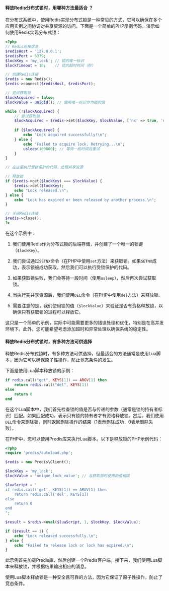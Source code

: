 #### 释放Redis分布式锁时，用哪种方法最适合 ？

在分布式系统中，使用Redis实现分布式锁是一种常见的方式，它可以确保在多个应用实例之间协调对共享资源的访问。下面是一个简单的PHP示例代码，演示如何使用Redis实现分布式锁：

```php
<?php
// Redis连接信息
$redisHost = '127.0.0.1';
$redisPort = 6379;
$lockKey = 'my_lock'; // 锁的唯一标识
$lockTimeout = 10;    // 锁的超时时间（秒）

// 创建Redis连接
$redis = new Redis();
$redis->connect($redisHost, $redisPort);

// 尝试获取锁
$lockAcquired = false;
$lockValue = uniqid(); // 使用唯一标识作为锁的值

while (!$lockAcquired) {
    // 尝试获取锁
    $lockAcquired = $redis->set($lockKey, $lockValue, ['nx' => true, 'ex' => $lockTimeout]);
    
    if ($lockAcquired) {
        echo "Lock acquired successfully!\n";
    } else {
        echo "Failed to acquire lock. Retrying...\n";
        usleep(100000); // 等待一段时间后重试
    }
}

// 在这里执行受锁保护的代码，处理共享资源

// 释放锁
if ($redis->get($lockKey) === $lockValue) {
    $redis->del($lockKey);
    echo "Lock released.\n";
} else {
    echo "Lock has expired or been released by another process.\n";
}

// 关闭Redis连接
$redis->close();
?>
```

在这个示例中：

1. 我们使用Redis作为分布式锁的后端存储，并创建了一个唯一的锁键（`$lockKey`）。

2. 我们尝试通过`SETNX`命令（在PHP中使用`set`方法）来获取锁。如果`SETNX`成功，表示锁被成功获取，然后我们可以执行受锁保护的代码。

3. 如果获取锁失败，我们会等待一段时间（使用`usleep`），然后再次尝试获取锁。

4. 当执行完共享资源后，我们使用`DEL`命令（在PHP中使用`del`方法）来释放锁。

5. 需要注意的是，我们使用锁的值（`$lockValue`）来验证是否有资格释放锁，以确保只有获取锁的进程可以释放它。

这只是一个简单的示例，实际中可能需要更多的错误处理和优化，特别是在高并发环境下。此外，您可能希望考虑添加超时和异常处理以确保系统的稳定性。


#### 释放Redis分布式锁时，有多种方法可供选择

释放Redis分布式锁时，有多种方法可供选择，但最适合的方法通常是使用Lua脚本，因为它可以确保原子性操作，防止竞态条件的发生。

下面是使用Lua脚本释放锁的示例：

```lua
if redis.call("get", KEYS[1]) == ARGV[1] then
    return redis.call("del", KEYS[1])
else
    return 0
end
```

在这个Lua脚本中，我们首先检查锁的值是否与传递的参数（通常是锁的持有者标识）匹配。如果匹配成功，表示只有锁的持有者才有资格释放锁。然后，我们使用`DEL`命令来删除锁，同时返回删除操作的结果（1表示删除成功，0表示删除失败）。

在PHP中，您可以使用Predis库来执行Lua脚本。以下是释放锁的PHP示例代码：

```php
<?php
require 'predis/autoload.php';

$redis = new Predis\Client();

$lockKey = 'my_lock';
$lockValue = 'unique_lock_value'; // 与获取锁时使用的值相同

$luaScript = "
if redis.call('get', KEYS[1]) == ARGV[1] then
    return redis.call('del', KEYS[1])
else
    return 0
end
";

$result = $redis->eval($luaScript, 1, $lockKey, $lockValue);

if ($result == 1) {
    echo "Lock released successfully.\n";
} else {
    echo "Failed to release lock or lock has expired.\n";
}
```

此示例首先加载Predis库，然后创建一个Predis客户端。接下来，我们使用Lua脚本来释放锁，并根据结果输出相应的消息。

使用Lua脚本释放锁是一种安全且可靠的方法，因为它保证了原子性操作，防止了竞态条件。